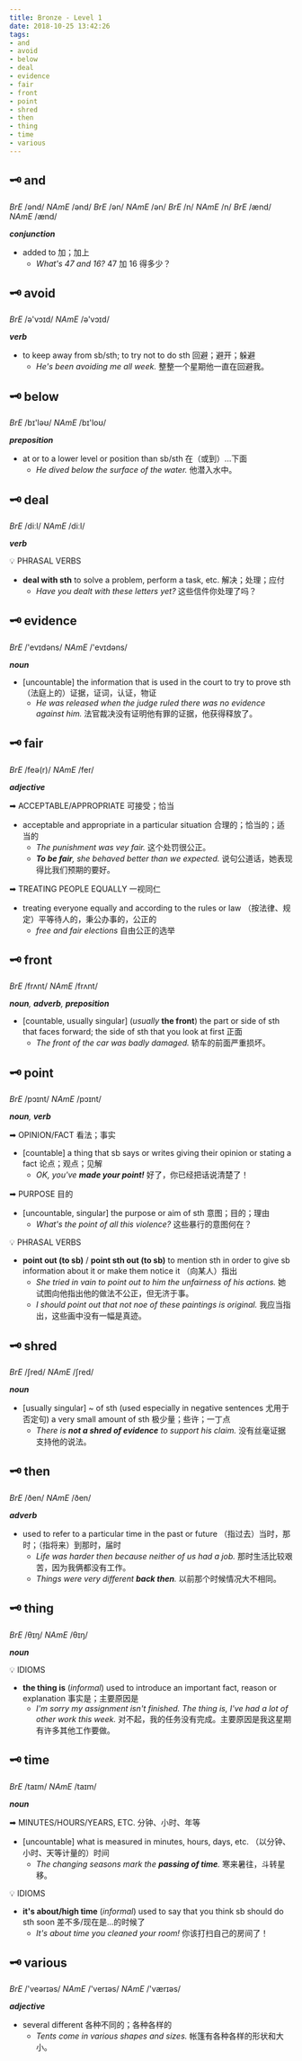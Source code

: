 ```yaml
---
title: Bronze - Level 1
date: 2018-10-25 13:42:26
tags:
- and
- avoid
- below
- deal
- evidence
- fair
- front
- point
- shred
- then
- thing
- time
- various
---
```


## 🗝 and

_BrE_ /ənd/
_NAmE_ /ənd/
_BrE_ /ən/
_NAmE_ /ən/
_BrE_ /n/
_NAmE_ /n/
_BrE_ /ænd/
_NAmE_ /ænd/

_**conjunction**_

- added to 加；加上
  - _What's 47 and 16?_
    47 加 16 得多少？

## 🗝 avoid

_BrE_ /ə'vɔɪd/
_NAmE_ /ə'vɔɪd/

_**verb**_

- to keep away from sb/sth; to try not to do sth 回避；避开；躲避
  - _He's been avoiding me all week._
    整整一个星期他一直在回避我。

## 🗝 below

_BrE_ /bɪ'ləʊ/
_NAmE_  /bɪ'loʊ/

_**preposition**_

- at or to a lower level or position than sb/sth 在（或到）...下面
  - _He dived below the surface of the water._
    他潜入水中。

## 🗝 deal

_BrE_ /diːl/
_NAmE_ /diːl/

_**verb**_

💡 PHRASAL VERBS

- **deal with sth**
  to solve a problem, perform a task, etc. 解决；处理；应付
  - _Have you dealt with these letters yet?_
    这些信件你处理了吗？

## 🗝 evidence

_BrE_ /'evɪdəns/
_NAmE_ /'evɪdəns/

_**noun**_

- [uncountable] the information that is used in the court to try to prove sth （法庭上的）证据，证词，认证，物证
  - _He was released when the judge ruled there was no evidence against him._
    法官裁决没有证明他有罪的证据，他获得释放了。

## 🗝 fair

_BrE_ /feə(r)/
_NAmE_ /fer/

_**adjective**_

➡ ACCEPTABLE/APPROPRIATE 可接受；恰当

- acceptable and appropriate in a particular situation 合理的；恰当的；适当的
  - _The punishment was vey fair._
    这个处罚很公正。
  - _**To be fair**, she behaved better than we expected._
    说句公道话，她表现得比我们预期的要好。

➡ TREATING PEOPLE EQUALLY 一视同仁

- treating everyone equally and according to the rules or law （按法律、规定）平等待人的，秉公办事的，公正的
  - _free and fair elections_
    自由公正的选举

## 🗝 front

_BrE_ /frʌnt/
_NAmE_ /frʌnt/

_**noun**, **adverb**, **preposition**_

- [countable, usually singular] \(_usually_ **the front**) the part or side of sth that faces forward; the side of sth that you look at first 正面
  - _The front of the car was badly damaged._
    轿车的前面严重损坏。

## 🗝 point

_BrE_ /pɔɪnt/
_NAmE_ /pɔɪnt/

_**noun**, **verb**_

➡ OPINION/FACT 看法；事实

- [countable] a thing that sb says or writes giving their opinion or stating a fact 论点；观点；见解
  - _OK, you've **made your point!**_
    好了，你已经把话说清楚了！

➡ PURPOSE 目的

- [uncountable, singular] the purpose or aim of sth 意图；目的；理由
  - _What's the point of all this violence?_
    这些暴行的意图何在？

💡 PHRASAL VERBS

- **point out (to sb)** / **point sth out (to sb)**
  to mention sth in order to give sb information about it or make them notice it （向某人）指出
  - _She tried in vain to point out to him the unfairness of his actions._
    她试图向他指出他的做法不公正，但无济于事。
  - _I should point out that not noe of these paintings is original._
    我应当指出，这些画中没有一幅是真迹。

## 🗝 shred

_BrE_ /ʃred/
_NAmE_ /ʃred/

_**noun**_

- [usually singular] ~ of sth (used especially in negative sentences 尤用于否定句) a very small amount of sth 极少量；些许；一丁点
  - _There is **not a shred of evidence** to support his claim._
    没有丝毫证据支持他的说法。

## 🗝 then

_BrE_ /ðen/
_NAmE_ /ðen/

_**adverb**_

- used to refer to a particular time in the past or future （指过去）当时，那时；（指将来）到那时，届时
  - _Life was harder then because neither of us had a job._
    那时生活比较艰苦，因为我俩都没有工作。
  - _Things were very different **back then**._
    以前那个时候情况大不相同。

## 🗝 thing

_BrE_ /θɪŋ/
_NAmE_ /θɪŋ/

_**noun**_

💡 IDIOMS

- **the thing is**
  (_informal_) used to introduce an important fact, reason or explanation 事实是；主要原因是
  - _I'm sorry my assignment isn't finished. The thing is, I've had a lot of other work this week._
    对不起，我的任务没有完成。主要原因是我这星期有许多其他工作要做。

## 🗝 time

_BrE_ /taɪm/
_NAmE_ /taɪm/

_**noun**_

➡ MINUTES/HOURS/YEARS, ETC. 分钟、小时、年等

- [uncountable] what is measured in minutes, hours, days, etc. （以分钟、小时、天等计量的）时间
  - _The changing seasons mark the **passing of time**._
    寒来暑往，斗转星移。

💡 IDIOMS

- **it's about/high time**
  (_informal_) used to say that you think sb should do sth soon 差不多/现在是...的时候了
  - _It's about time you cleaned your room!_
    你该打扫自己的房间了！

## 🗝 various

_BrE_ /'veərɪəs/
_NAmE_ /'verɪəs/
_NAmE_ /'værɪəs/

_**adjective**_

- several different 各种不同的；各种各样的
  - _Tents come in various shapes and sizes._
  帐篷有各种各样的形状和大小。
